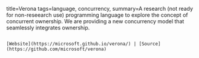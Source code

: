 title=Verona
tags=language, concurrency, 
summary=A research (not ready for non-reseearch use) programming language to explore the concept of concurrent ownership. We are providing a new concurrency model that seamlessly integrates ownership.
~~~~~~

[Website](https://microsoft.github.io/verona/) | [Source](https://github.com/microsoft/verona)


